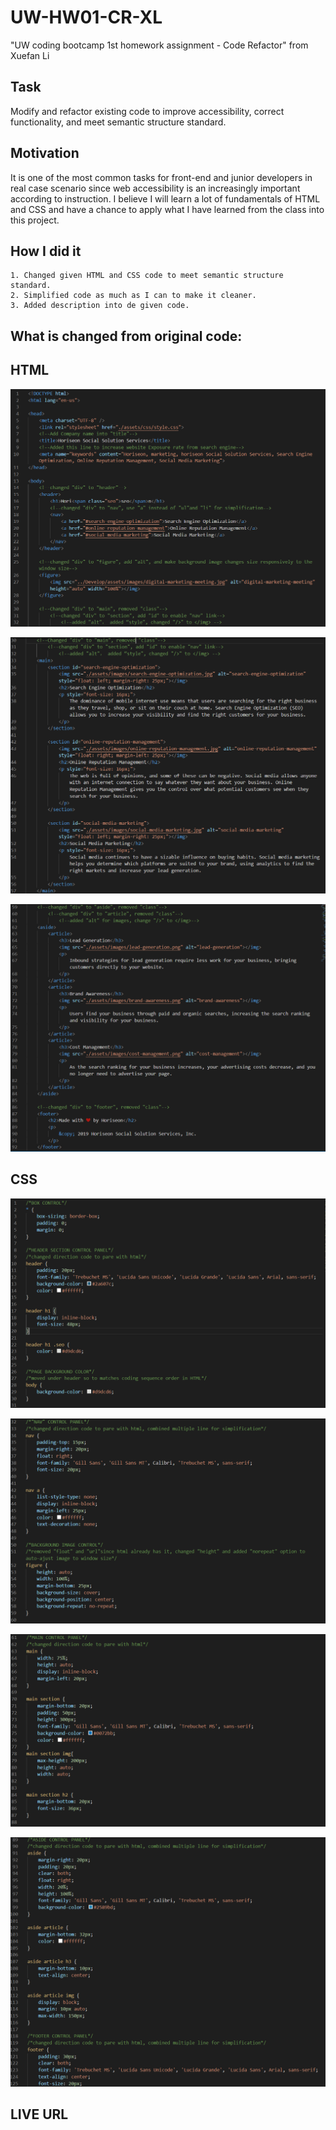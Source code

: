 # UW-HW01-CR-XL
"UW coding bootcamp 1st homework assignment - Code Refactor" from Xuefan Li

## Task

Modify and refactor existing code to improve accessibility, correct functionality, and meet semantic structure standard. 

## Motivation

It is one of the most common tasks for front-end and junior developers in real case scenario since web accessibility is an increasingly important according to instruction. I believe I will learn a lot of fundamentals of HTML and CSS and have a chance to apply what I have learned from the class into this project.

## How I did it

```
1. Changed given HTML and CSS code to meet semantic structure standard. 
2. Simplified code as much as I can to make it cleaner.
3. Added description into de given code.
```

## What is changed from original code:

## HTML

![Screenshot](./assets/images/Capture01.PNG)

![Screenshot](./assets/images/Capture02.PNG)

![Screenshot](./assets/images/Capture03.PNG)


## CSS

![Screenshot](./assets/images/Capture04.PNG)

![Screenshot](./assets/images/Capture05.PNG)

![Screenshot](./assets/images/Capture06.PNG)

![Screenshot](./assets/images/Capture07.PNG)


## LIVE URL

